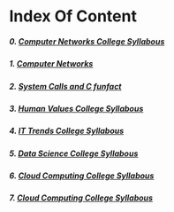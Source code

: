 # Index Of Content


##### 0. [Computer Networks College Syllabous](./BCA_5sem/components/CNetwork.md)

##### 1. [Computer Networks](./BCA_5sem/components/networking.md)

##### 2. [System Calls and C funfact](./BCA_5sem/components/syscall.md)

##### 3. [Human Values College Syllabous](./BCA_5sem/components/human_values.md)

##### 4. [IT Trends College Syllabous](./BCA_5sem/components/it_trends.md)

##### 5. [Data Science College Syllabous](./BCA_5sem/components/DataScience.md)

##### 6. [Cloud Computing College Syllabous](./BCA_5sem/components/CloudComputing.md)

##### 7. [Cloud Computing College Syllabous](./BCA_5sem/components/CloudComputing.md)
